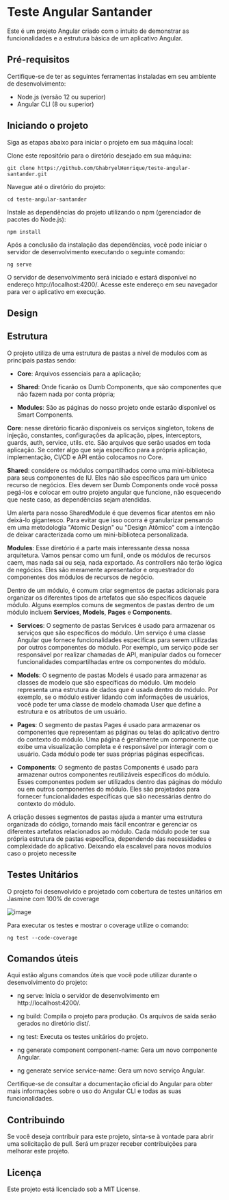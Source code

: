 # Teste Angular Santander
Este é um projeto Angular criado com o intuito de demonstrar as funcionalidades e a estrutura básica de um aplicativo Angular.

## Pré-requisitos
Certifique-se de ter as seguintes ferramentas instaladas em seu ambiente de desenvolvimento:

* Node.js (versão 12 ou superior)
* Angular CLI (8 ou superior)

## Iniciando o projeto
Siga as etapas abaixo para iniciar o projeto em sua máquina local:

Clone este repositório para o diretório desejado em sua máquina:

```
git clone https://github.com/GhabryelHenrique/teste-angular-santander.git
```

Navegue até o diretório do projeto:

```
cd teste-angular-santander
```

Instale as dependências do projeto utilizando o npm (gerenciador de pacotes do Node.js):

```
npm install
```

Após a conclusão da instalação das dependências, você pode iniciar o servidor de desenvolvimento executando o seguinte comando:

```
ng serve
```

O servidor de desenvolvimento será iniciado e estará disponível no endereço http://localhost:4200/. Acesse este endereço em seu navegador para ver o aplicativo em execução.

## Design


## Estrutura

O projeto utiliza de uma estrutura de pastas a nivel de modulos com as principais pastas sendo:

* <b>Core</b>: Arquivos essenciais para a aplicação;

* <b>Shared</b>: Onde ficarão os Dumb Components, que são componentes que não fazem nada por conta própria;

* <b>Modules</b>: São as páginas do nosso projeto onde estarão disponível os Smart Components.

<b>Core</b>: nesse diretório ficarão disponíveis os serviços singleton, tokens de injeção, constantes, configurações da aplicação, pipes, interceptors, guards, auth, service, utils. etc. São arquivos que serão usados em toda aplicação. Se conter algo que seja específico para a própria aplicação, implementação, CI/CD e API então colocamos no Core.

<b>Shared</b>: considere os módulos compartilhados como uma mini-biblioteca para seus componentes de IU. Eles não são específicos para um único recurso de negócios. Eles devem ser Dumb Components onde você possa pegá-los e colocar em outro projeto angular que funcione, não esquecendo que neste caso, as dependências sejam atendidas.

Um alerta para nosso SharedModule é que devemos ficar atentos em não deixá-lo gigantesco. Para evitar que isso ocorra é granularizar pensando em uma metodologia "Atomic Design" ou "Design Atômico" com a intenção de deixar caracterizada como um mini-biblioteca personalizada.

<b>Modules</b>: Esse diretório é a parte mais interessante dessa nossa arquitetura. Vamos pensar como um funil, onde os módulos de recursos caem, mas nada sai ou seja, nada exportado. As controllers não terão lógica de negócios. Eles são meramente apresentador e orquestrador do componentes dos módulos de recursos de negócio.

Dentro de um módulo, é comum criar segmentos de pastas adicionais para organizar os diferentes tipos de artefatos que são específicos daquele módulo. Alguns exemplos comuns de segmentos de pastas dentro de um módulo incluem  <b>Services</b>,  <b>Models</b>, <b>Pages</b> e <b>Components</b>.

* <b>Services</b>: O segmento de pastas Services é usado para armazenar os serviços que são específicos do módulo. Um serviço é uma classe Angular que fornece funcionalidades específicas para serem utilizadas por outros componentes do módulo. Por exemplo, um serviço pode ser responsável por realizar chamadas de API, manipular dados ou fornecer funcionalidades compartilhadas entre os componentes do módulo.

* <b>Models</b>: O segmento de pastas Models é usado para armazenar as classes de modelo que são específicas do módulo. Um modelo representa uma estrutura de dados que é usada dentro do módulo. Por exemplo, se o módulo estiver lidando com informações de usuários, você pode ter uma classe de modelo chamada User que define a estrutura e os atributos de um usuário.

* <b>Pages</b>: O segmento de pastas Pages é usado para armazenar os componentes que representam as páginas ou telas do aplicativo dentro do contexto do módulo. Uma página é geralmente um componente que exibe uma visualização completa e é responsável por interagir com o usuário. Cada módulo pode ter suas próprias páginas específicas.

* <b>Components</b>: O segmento de pastas Components é usado para armazenar outros componentes reutilizáveis específicos do módulo. Esses componentes podem ser utilizados dentro das páginas do módulo ou em outros componentes do módulo. Eles são projetados para fornecer funcionalidades específicas que são necessárias dentro do contexto do módulo.

A criação desses segmentos de pastas ajuda a manter uma estrutura organizada do código, tornando mais fácil encontrar e gerenciar os diferentes artefatos relacionados ao módulo. Cada módulo pode ter sua própria estrutura de pastas específica, dependendo das necessidades e complexidade do aplicativo. Deixando ela escalavel para novos modulos caso o projeto necessite

## Testes Unitários

O projeto foi desenvolvido e projetado com cobertura de testes unitários em Jasmine com 100% de coverage

![image](https://github.com/GhabryelHenrique/teste-angular-santander/assets/86971182/0f9cc2fe-d5b7-4c7e-b3d1-5fd793d6767e)

Para executar os testes e mostrar o coverage utilize o comando:

```
ng test --code-coverage
```


## Comandos úteis

Aqui estão alguns comandos úteis que você pode utilizar durante o desenvolvimento do projeto:

* ng serve: Inicia o servidor de desenvolvimento em http://localhost:4200/.

* ng build: Compila o projeto para produção. Os arquivos de saída serão gerados no diretório dist/.

* ng test: Executa os testes unitários do projeto.

* ng generate component component-name: Gera um novo componente Angular.
* ng generate service service-name: Gera um novo serviço Angular.

Certifique-se de consultar a documentação oficial do Angular para obter mais informações sobre o uso do Angular CLI e todas as suas funcionalidades.

## Contribuindo
Se você deseja contribuir para este projeto, sinta-se à vontade para abrir uma solicitação de pull. Será um prazer receber contribuições para melhorar este projeto.

## Licença
Este projeto está licenciado sob a MIT License.
